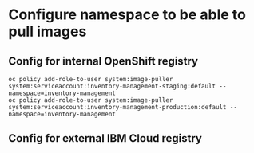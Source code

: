 # Configure namespace to be able to pull images

## Config for internal OpenShift registry
```
oc policy add-role-to-user system:image-puller system:serviceaccount:inventory-management-staging:default --namespace=inventory-management
oc policy add-role-to-user system:image-puller system:serviceaccount:inventory-management-production:default --namespace=inventory-management
```

## Config for external IBM Cloud registry

